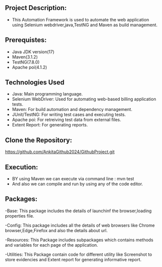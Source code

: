 ## Project Description:
- This Automation Framework is used to automate the web application using Selenium webdriver,java,TestNG and Maven as build management.

## Prerequistes: 
- Java JDK version(17)
- Maven(3.1.2)
- TestNG(7.8.0)
- Apache poi(4.1.2)

## Technologies Used
- Java: Main programming language.
- Selenium WebDriver: Used for automating web-based billing application tests.
- Maven: For build automation and dependency management.
- JUnit/TestNG: For writing test cases and executing tests.
- Apache poi: For retreiving test data from external files.
- Extent Report: For generating reports.

## Clone the Repository:
https://github.com/AnkitaGithub2024/GithubProject.git

## Execution:
- BY using Maven we can execute via command line : mvn test
- And also we can compile and run by using any of the code editor.

## Packages:
-Base:
This package includes the details of launchinf the browser,loading properties file.

-Config:
This package includes all the details of web browsers like Chrome browser,Edge,Firefox and also the details about url.

-Resources:
This Package includes subpackages which contains methods and variables for each page of the application.

-Utilities:
This Package contain code for different utility like Screenshot to store evidencies and Extent report for generating informative report.


